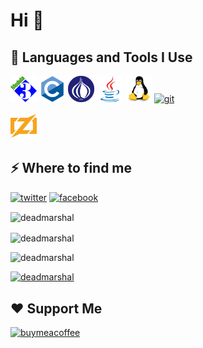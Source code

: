 <h1>Hi 👋</h1>
<p></p>
<h2>🚀 Languages and Tools I Use</h2>
<a target="_blank" href="https://raw.githubusercontent.com/deadmarshal/deadmarshal/refs/heads/main/icons/Modula-3-original.svg" style="display: inline-block;"><img src="https://raw.githubusercontent.com/deadmarshal/deadmarshal/refs/heads/main/icons/Modula-3-original.svg" alt="git" width="42" height="42" /></a>
<a target="_blank" href="https://raw.githubusercontent.com/devicons/devicon/master/icons/c/c-original.svg" style="display: inline-block;"><img src="https://raw.githubusercontent.com/devicons/devicon/master/icons/c/c-original.svg" alt="c" width="42" height="42" /></a>
<a target="_blank" href="https://raw.githubusercontent.com/devicons/devicon/refs/heads/master/icons/perl/perl-original.svg" style="display: inline-block;"><img src="https://raw.githubusercontent.com/devicons/devicon/refs/heads/master/icons/perl/perl-original.svg" alt="perl" width="42" height="42" /></a>
<a target="_blank" href="https://raw.githubusercontent.com/devicons/devicon/master/icons/java/java-original.svg" style="display: inline-block;"><img src="https://raw.githubusercontent.com/devicons/devicon/master/icons/java/java-original.svg" alt="java" width="42" height="42" /></a>
<a target="_blank" href="https://raw.githubusercontent.com/devicons/devicon/master/icons/linux/linux-original.svg" style="display: inline-block;"><img src="https://raw.githubusercontent.com/devicons/devicon/master/icons/linux/linux-original.svg" alt="linux" width="42" height="42" /></a>
<a target="_blank" href="https://www.vectorlogo.zone/logos/git-scm/git-scm-icon.svg" style="display: inline-block;"><img src="https://www.vectorlogo.zone/logos/git-scm/git-scm-icon.svg" alt="git" width="42" height="42" /></a></p>
<a target="_blank" href="https://raw.githubusercontent.com/devicons/devicon/refs/heads/master/icons/zig/zig-original.svg" style="display: inline-block;"><img src="https://raw.githubusercontent.com/devicons/devicon/refs/heads/master/icons/zig/zig-original.svg" alt="git" width="42" height="42" /></a></p>

<h2>⚡️ Where to find me</h2>
<p><a target="_blank" href="https://twitter.com/adeadmarshal" style="display: inline-block;"><img src="https://img.shields.io/badge/twitter-x?style=for-the-badge&logo=x&logoColor=white&color=#0f1419" alt="twitter" /></a>
<a target="_blank" href="https://www.facebook.com/deadmarshal" style="display: inline-block;"><img src="https://img.shields.io/badge/facebook-logo?style=for-the-badge&logo=facebook&logoColor=white&color=#0866ff" alt="facebook" /></a></p>
<p><img align="center" src="https://github-readme-stats.vercel.app/api?username=deadmarshal&show_icons=true&locale=en" alt="deadmarshal" /></p>
<p><img align="center" src="https://github-readme-streak-stats.herokuapp.com/?user=deadmarshal&" alt="deadmarshal" /></p>
<p><img src="https://github-readme-stats.vercel.app/api/top-langs?username=deadmarshal&show_icons=true&locale=en&layout=compact" alt="deadmarshal" /></p>
<p><a href="https://github.com/ryo-ma/github-profile-trophy"><img src="https://github-profile-trophy.vercel.app/?username=deadmarshal" alt="deadmarshal" /></a></p>
<h2>❤️ Support Me</h2>
<p><p>
<a href="https://www.buymeacoffee.com/deadmarshal">
<img src="https://cdn.buymeacoffee.com/buttons/v2/default-yellow.png" width="160" alt="buymeacoffee" />
</a>
</p>
</p>
